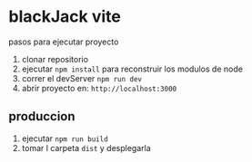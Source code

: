 # blackJack vite

pasos para ejecutar proyecto

1. clonar repositorio
2. ejecutar `npm install` para reconstruir los modulos de node
3. correr el devServer `npm run dev`
4. abrir proyecto en: `http://localhost:3000`


## produccion

1. ejecutar `npm run build`
2. tomar l carpeta `dist` y desplegarla